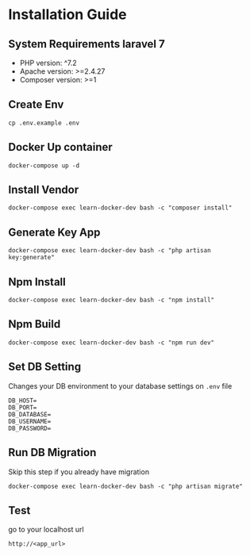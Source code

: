# Installation Guide
## System Requirements laravel 7
- PHP version: ^7.2
- Apache version: >=2.4.27
- Composer version: >=1

## Create Env
```
cp .env.example .env
```

## Docker Up container
```
docker-compose up -d
```

## Install Vendor
```
docker-compose exec learn-docker-dev bash -c "composer install"
```

## Generate Key App
```
docker-compose exec learn-docker-dev bash -c "php artisan key:generate"
```

## Npm Install
```
docker-compose exec learn-docker-dev bash -c "npm install"
```

## Npm Build
```
docker-compose exec learn-docker-dev bash -c "npm run dev"
```

## Set DB Setting
Changes your DB environment to your database settings on `.env` file
```
DB_HOST=
DB_PORT=
DB_DATABASE=
DB_USERNAME=
DB_PASSWORD=
```

## Run DB Migration
Skip this step if you already have migration
```
docker-compose exec learn-docker-dev bash -c "php artisan migrate"
```

## Test
go to your localhost url
```
http://<app_url>
```

